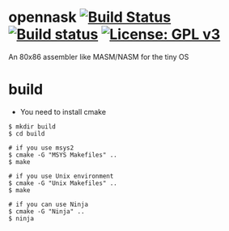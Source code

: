 # opennask [![Build Status](https://travis-ci.org/Hiroyuki-Nagata/opennask.svg?branch=master)](https://travis-ci.org/Hiroyuki-Nagata/opennask) [![Build status](https://ci.appveyor.com/api/projects/status/3y5g0uyrixr7ivgd?svg=true)](https://ci.appveyor.com/project/Hiroyuki-Nagata/opennask) [![License: GPL v3](https://img.shields.io/badge/License-GPL%20v3-blue.svg)](http://www.gnu.org/licenses/gpl-3.0)
An 80x86 assembler like MASM/NASM for the tiny OS

# build
* You need to install cmake
```
$ mkdir build
$ cd build

# if you use msys2
$ cmake -G "MSYS Makefiles" ..
$ make

# if you use Unix environment
$ cmake -G "Unix Makefiles" ..
$ make

# if you can use Ninja
$ cmake -G "Ninja" ..
$ ninja
```
